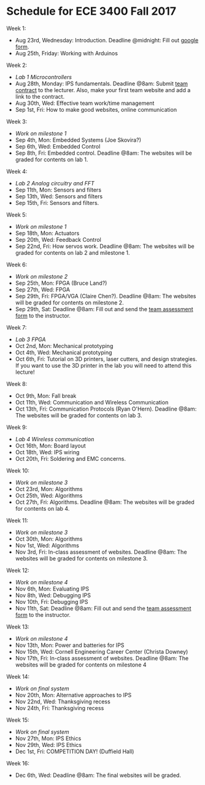 # Schedule for ECE 3400 Fall 2017

Week 1:
* Aug 23rd, Wednesday: Introduction. Deadline @midnight: Fill out [google form](https://goo.gl/forms/G54ZCPmXbgT65QS32).
* Aug 25th, Friday: Working with Arduinos

Week 2:
* *Lab 1 Microcontrollers*
* Aug 28th, Monday: IPS fundamentals. Deadline @8am: Submit [team contract](./Teamwork/Team_Contract.md) to the lecturer. Also, make your first team website and add a link to the contract.
* Aug 30th, Wed: Effective team work/time management
* Sep 1st, Fri: How to make good websites, online communication

Week 3:
* *Work on milestone 1*
* Sep 4th, Mon: Embedded Systems (Joe Skovira?)
* Sep 6th, Wed: Embedded Control 
* Sep 8th, Fri: Embedded control. Deadline @8am: The websites will be graded for contents on lab 1.

Week 4:
* *Lab 2 Analog circuitry and FFT*
* Sep 11th, Mon: Sensors and filters
* Sep 13th, Wed: Sensors and filters
* Sep 15th, Fri: Sensors and filters. 

Week 5:
* *Work on milestone 1*
* Sep 18th, Mon: Actuators
* Sep 20th, Wed: Feedback Control
* Sep 22nd, Fri: How servos work. Deadline @8am: The websites will be graded for contents on lab 2 and milestone 1.

Week 6:
* *Work on milestone 2*
* Sep 25th, Mon: FPGA (Bruce Land?)
* Sep 27th, Wed: FPGA
* Sep 29th, Fri: FPGA/VGA (Claire Chen?). Deadline @8am: The websites will be graded for contents on milestone 2.
* Sep 29th, Sat: Deadline @8am: Fill out and send the [team assessment form](./Teamwork/GroupProcess-QualitativePeerSelfEval.docx) to the instructor.

Week 7:
* *Lab 3 FPGA*
* Oct 2nd, Mon: Mechanical prototyping
* Oct 4th, Wed: Mechanical prototyping 
* Oct 6th, Fri: Tutorial on 3D printers, laser cutters, and design strategies. If you want to use the 3D printer in the lab you will need to attend this lecture!

Week 8:
* Oct 9th, Mon: Fall break
* Oct 11th, Wed: Communication and Wireless Communication
* Oct 13th, Fri: Communication Protocols (Ryan O'Hern). Deadline @8am: The websites will be graded for contents on lab 3.

Week 9:
* *Lab 4 Wireless communication*
* Oct 16th, Mon: Board layout
* Oct 18th, Wed: IPS wiring
* Oct 20th, Fri: Soldering and EMC concerns. 

Week 10:
* *Work on milestone 3*
* Oct 23rd, Mon: Algorithms
* Oct 25th, Wed: Algorithms
* Oct 27th, Fri: Algorithms. Deadline @8am: The websites will be graded for contents on lab 4.

Week 11:
* *Work on milestone 3*
* Oct 30th, Mon: Algorithms
* Nov 1st, Wed: Algorithms
* Nov 3rd, Fri: In-class assessment of websites. Deadline @8am: The websites will be graded for contents on milestone 3.

Week 12:
* *Work on milestone 4*
* Nov 6th, Mon: Evaluating IPS
* Nov 8th, Wed: Debugging IPS
* Nov 10th, Fri: Debugging IPS
* Nov 11th, Sat: Deadline @8am: Fill out and send the [team assessment form](./Teamwork/GroupProcess-QualitativePeerSelfEval.docx) to the instructor.

Week 13:
* *Work on milestone 4*
* Nov 13th, Mon: Power and batteries for IPS
* Nov 15th, Wed: Cornell Engineering Career Center (Christa Downey)
* Nov 17th, Fri: In-class assessment of websites. Deadline @8am: The websites will be graded for contents on milestone 4

Week 14:
* *Work on final system*
* Nov 20th, Mon: Alternative approaches to IPS
* Nov 22nd, Wed: Thanksgiving recess
* Nov 24th, Fri: Thanksgiving recess

Week 15:
* *Work on final system*
* Nov 27th, Mon: IPS Ethics
* Nov 29th, Wed: IPS Ethics
* Dec 1st, Fri: COMPETITION DAY! (Duffield Hall)

Week 16:
- Dec 6th, Wed: Deadline @8am: The final websites will be graded.

